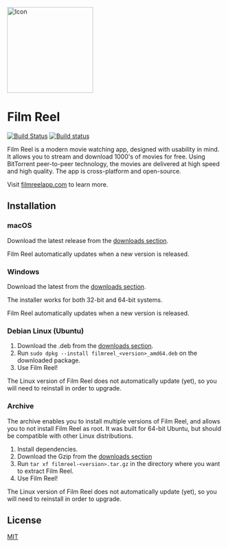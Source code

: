 <img src="https://filmreelapp.com/images/icon.svg" alt="Icon" style="width: 200px;" />

# Film Reel

[![Build Status](https://travis-ci.org/Kirpal/filmreel.svg?branch=master)](https://travis-ci.org/Kirpal/filmreel) [![Build status](https://ci.appveyor.com/api/projects/status/nv4j8909e4ywdhcr?svg=true)](https://ci.appveyor.com/project/Kirpal/filmreel)

Film Reel is a modern movie watching app, designed with usability in mind. It allows you to stream and download 1000's of movies for free. Using BitTorrent peer-to-peer technology, the movies are delivered at high speed and high quality. The app is cross-platform and open-source.

Visit [filmreelapp.com](https://filmreelapp.com) to learn more.

## Installation

### macOS

Download the latest release from the [downloads section](https://filmreelapp.com/#downloads).

Film Reel automatically updates when a new version is released.

### Windows

Download the latest from the [downloads section](https://filmreelapp.com/#downloads).

The installer works for both 32-bit and 64-bit systems.

Film Reel automatically updates when a new version is released.

### Debian Linux (Ubuntu)

1. Download the .deb from the [downloads section](https://filmreelapp.com/#downloads).
2. Run `sudo dpkg --install filmreel_<version>_amd64.deb` on the downloaded package.
3. Use Film Reel!

The Linux version of Film Reel does not automatically update (yet), so you will need to reinstall in order to upgrade.

### Archive

The archive enables you to install multiple versions of Film Reel, and allows you to not install Film Reel as root. It was built for 64-bit Ubuntu, but should be compatible with other Linux distributions.

1. Install dependencies.
2. Download the Gzip from the [downloads section](https://filmreelapp.com/#downloads)
3. Run `tar xf filmreel-<version>.tar.gz` in the directory where you want to extract Film Reel.
4. Use Film Reel!

The Linux version of Film Reel does not automatically update (yet), so you will need to reinstall in order to upgrade.

## License

[MIT](https://github.com/kirpal/filmreel/blob/master/LICENSE)
